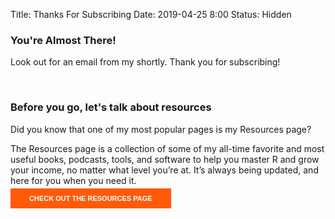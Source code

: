 Title: Thanks For Subscribing
Date: 2019-04-25 8:00
Status: Hidden

<style>
.button {
  font: bold 11px Arial;
  text-decoration: none;
  background-color: #ff5a09;
  color: #ffffff;
  padding: 10px 30px 10px 30px;
}

.button:hover { 
  background-color: #ff7a3a;
  color: #ffffff;
}
</style>

### You're Almost There!

Look out for an email from my shortly. Thank you for subscribing!

<br>

### Before you go, let's talk about resources

Did you know that one of my most popular pages is my Resources page? 

The Resources page is a collection of some of my all-time favorite and most useful books, podcasts, tools, and software to help you master R and grow your income, no matter what level you’re at. It’s always being updated, and here for you when you need it.

<div margin:auto>
<a href="https://michaeltoth.me/pages/resources.html" class="button">CHECK OUT THE RESOURCES PAGE</a>
</div>